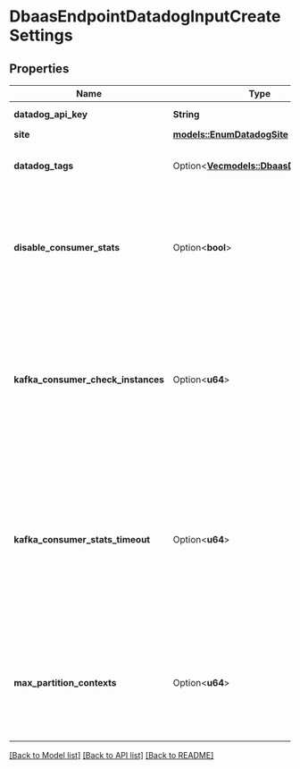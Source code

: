 # DbaasEndpointDatadogInputCreateSettings

## Properties

Name | Type | Description | Notes
------------ | ------------- | ------------- | -------------
**datadog_api_key** | **String** | Datadog API key | 
**site** | [**models::EnumDatadogSite**](enum-datadog-site.md) |  | 
**datadog_tags** | Option<[**Vec<models::DbaasDatadogTag>**](dbaas-datadog-tag.md)> | Custom tags provided by user | [optional]
**disable_consumer_stats** | Option<**bool**> | Disable kafka consumer group metrics. Applies only when attached to kafka services. | [optional]
**kafka_consumer_check_instances** | Option<**u64**> | Number of separate instances to fetch kafka consumer statistics with. Applies only when attached to kafka services. | [optional]
**kafka_consumer_stats_timeout** | Option<**u64**> | Number of seconds that datadog will wait to get consumer statistics from brokers. Applies only when attached to kafka services. | [optional]
**max_partition_contexts** | Option<**u64**> | Maximum number of partition contexts to send. Applies only when attached to kafka services. | [optional]

[[Back to Model list]](../README.md#documentation-for-models) [[Back to API list]](../README.md#documentation-for-api-endpoints) [[Back to README]](../README.md)


